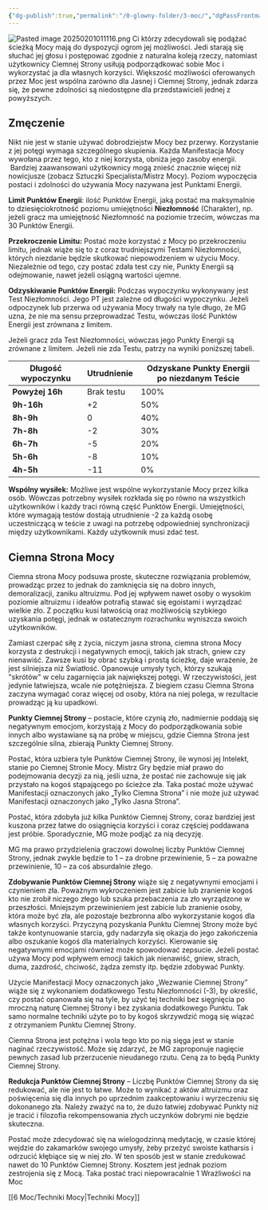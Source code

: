 ```yaml
---
{"dg-publish":true,"permalink":"/0-glowny-folder/3-moc/","dgPassFrontmatter":true}
---
```


![Pasted image 20250201011116.png](/img/user/6%20Obrazy/Pasted%20image%2020250201011116.png)
Ci którzy zdecydowali się podążać ścieżką Mocy mają do dyspozycji ogrom jej możliwości. Jedi starają się słuchać jej głosu i postępować zgodnie z naturalna koleją rzeczy, natomiast użytkownicy Ciemnej Strony usiłują podporządkować sobie Moc i wykorzystać ja dla własnych korzyści. Większość możliwości oferowanych przez Moc jest wspólna zarówno dla Jasnej i Ciemnej Strony, jednak zdarza się, że pewne zdolności są niedostępne dla przedstawicieli jednej z powyższych.

## Zmęczenie

Nikt nie jest w stanie używać dobrodziejstw Mocy bez przerwy. Korzystanie z jej potęgi wymaga szczególnego skupienia. Każda Manifestacja Mocy wywołana przez tego, kto z niej korzysta, obniża jego zasoby energii.  Bardziej zaawansowani użytkownicy mogą znieść znacznie więcej niż nowicjusze (zobacz Sztuczki Specjalista/Mistrz Mocy). Poziom wypoczęcia postaci i zdolności do używania Mocy nazywana jest Punktami Energii.

**Limit Punktów Energii**: ilość Punktów Energii, jaką postać ma maksymalnie to dziesięciokrotność poziomu umiejętności **Niezłomność** (Charakter), np. jeżeli gracz ma umiejętność Niezłomność na poziomie trzecim, wówczas ma 30 Punktów Energii.

**Przekroczenie Limitu:** Postać może korzystać z Mocy po przekroczeniu limitu, jednak wiąże się to z coraz trudniejszymi Testami Niezłomności, których niezdanie będzie skutkować niepowodzeniem w użyciu Mocy. Niezależnie od tego, czy postać zdała test czy nie, Punkty Energii są odejmowanie, nawet jeżeli osiągną wartości ujemne.

**Odzyskiwanie Punktów Energii:** Podczas wypoczynku wykonywany jest Test Niezłomności. Jego PT jest zależne od długości wypoczynku. Jeżeli odpoczynek lub przerwa od używania Mocy trwały na tyle długo, że MG uzna, że nie ma sensu przeprowadzać Testu, wówczas ilość Punktów Energii jest zrównana z limitem.

Jeżeli gracz zda Test Niezłomności, wówczas jego Punkty Energii są zrównane z limitem. Jeżeli nie zda Testu, patrzy na wyniki poniższej tabeli.

| **Długość wypoczynku** | **Utrudnienie** | **Odzyskane Punkty Energii po niezdanym Teście** |
| ---------------------- | --------------- | ------------------------------------------------ |
| **Powyżej 16h**        | Brak testu      | 100%                                             |
| **9h-16h**             | +2              | 50%                                              |
| **8h-9h**              | 0               | 40%                                              |
| **7h-8h**              | -2              | 30%                                              |
| **6h-7h**              | -5              | 20%                                              |
| **5h-6h**              | -8              | 10%                                              |
| **4h-5h**              | -11             | 0%                                               |
**Wspólny wysiłek:** Możliwe jest wspólne wykorzystanie Mocy przez kilka osób. Wówczas potrzebny wysiłek rozkłada się po równo na wszystkich użytkowników i każdy traci równą część Punktów Energii. Umiejętności, które wymagają testów dostają utrudnienie -2 za każdą osobę uczestniczącą w teście z uwagi na potrzebę odpowiedniej synchronizacji między użytkownikami. Każdy użytkownik musi zdać test.


## Ciemna Strona Mocy

Ciemna strona Mocy podsuwa proste, skuteczne rozwiązania problemów, prowadząc przez to jednak do zamknięcia się na dobro innych, demoralizacji, zaniku altruizmu. Pod jej wpływem nawet osoby o wysokim poziomie altruizmu i ideałów potrafią stawać się egoistami i wyrządzać wielkie zło. Z początku kusi łatwością oraz możliwością szybkiego uzyskania potęgi, jednak w ostatecznym rozrachunku wyniszcza swoich użytkowników.

Zamiast czerpać siłę z życia, niczym jasna strona, ciemna strona Mocy korzysta z destrukcji i negatywnych emocji, takich jak strach, gniew czy nienawiść. Zawsze kusi by obrać szybką i prostą ścieżkę, daje wrażenie, że jest silniejsza niż Światłość. Opanowuje umysły tych, którzy szukają "skrótów" w celu zagarnięcia jak największej potęgi. W rzeczywistości, jest jedynie łatwiejsza, wcale nie potężniejsza. Z biegiem czasu Ciemna Strona zaczyna wymagać coraz więcej od osoby, która na niej polega, w rezultacie prowadząc ją ku upadkowi.

**Punkty Ciemnej Strony** – postacie, które czynią zło, nadmiernie poddają się negatywnym emocjom, korzystają z Mocy do podporządkowania sobie innych albo wystawiane są na próbę w miejscu, gdzie Ciemna Strona jest szczególnie silna, zbierają Punkty Ciemnej Strony.

Postać, która uzbiera tyle Punktów Ciemnej Strony, ile wynosi jej Intelekt, stanie po Ciemnej Stronie Mocy. Mistrz Gry będzie miał prawo do podejmowania decyzji za nią, jeśli uzna, że postać nie zachowuje się jak przystało na kogoś stąpającego po ścieżce zła. Taka postać może używać Manifestacji oznaczonych jako „Tylko Ciemna Strona” i nie może już używać Manifestacji oznaczonych jako „Tylko Jasna Strona”.

Postać, która zdobyła już kilka Punktów Ciemnej Strony, coraz bardziej jest kuszona przez łatwe do osiągnięcia korzyści i coraz częściej poddawana jest próbie. Sporadycznie, MG może podjąć za nią decyzję.

MG ma prawo przydzielenia graczowi dowolnej liczby Punktów Ciemnej Strony, jednak zwykle będzie to 1 – za drobne przewinienie, 5 – za poważne przewinienie, 10 – za coś absurdalnie złego.

**Zdobywanie Punktów Ciemnej Strony** wiąże się z negatywnymi emocjami i czynieniem zła. Poważnym wykroczeniem jest zabicie lub zranienie kogoś kto nie zrobił niczego złego lub szuka przebaczenia za zło wyrządzone w przeszłości. Mniejszym przewinieniem jest zabicie lub zranienie osoby, która może być zła, ale pozostaje bezbronna albo wykorzystanie kogoś dla własnych korzyści. Przyczyną pozyskania Punktu Ciemnej Strony może być także kontynuowanie starcia, gdy nadarzyła się okazja do jego zakończenia albo oszukanie kogoś dla materialnych korzyści. Kierowanie się negatywnymi emocjami również może spowodować zepsucie. Jeżeli postać używa Mocy pod wpływem emocji takich jak nienawiść, gniew, strach, duma, zazdrość, chciwość, żądza zemsty itp. będzie zdobywać Punkty.

Użycie Manifestacji Mocy oznaczonych jako „Wezwanie Ciemnej Strony” wiąże się z wykonaniem dodatkowego Testu Niezłomności (-3), by określić, czy postać opanowała się na tyle, by użyć tej techniki bez sięgnięcia po mroczną naturę Ciemnej Strony i bez zyskania dodatkowego Punktu. Tak samo normalne techniki użyte po to by kogoś skrzywdzić mogą się wiązać z otrzymaniem Punktu Ciemnej Strony.

Ciemna Strona jest potężna i wola tego kto po nią sięga jest w stanie naginać rzeczywistość. Może się zdarzyć, że MG zaproponuje nagięcie pewnych zasad lub przerzucenie nieudanego rzutu. Ceną za to będą Punkty Ciemnej Strony.

**Redukcja Punktów Ciemnej Strony** – Liczbę Punktów Ciemnej Strony da się redukować, ale nie jest to łatwe. Może to wynikać z aktów altruizmu oraz poświęcenia się dla innych po uprzednim zaakceptowaniu i wyrzeczeniu się dokonanego zła. Należy zważyć na to, że dużo łatwiej zdobywać Punkty niż je tracić i filozofia rekompensowania złych uczynków dobrymi nie będzie skuteczna.

Postać może zdecydować się na wielogodzinną medytację, w czasie której wejdzie do zakamarków swojego umysły, żeby przeżyć swoiste katharsis i odrzucić kłębiące się w niej zło. W ten sposób jest w stanie zredukować nawet do 10 Punktów Ciemnej Strony. Kosztem jest jednak poziom zestrojenia się z Mocą. Taka postać traci niepowracalnie 1 Wrażliwości na Moc

[[6 Moc/Techniki Mocy\|Techniki Mocy]]